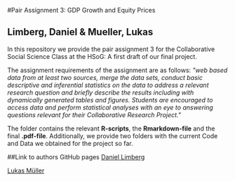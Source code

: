 #Pair Assignment 3: GDP Growth and Equity Prices
## **Limberg, Daniel & Mueller, Lukas**

In this repository we provide the pair assignment 3 for the Collaborative Social Science Class at the HSoG: A first draft of our final project. 

The assignment requirements of the assignment are as follows: *"web based data from at least two sources, merge the data sets, conduct basic descriptive and inferential statistics on the data to address a relevant research question and briefly describe the results including with dynamically generated tables and figures. Students are encouraged to access data and perform statistical analyses with an eye to answering questions relevant for their Collaborative Research Project."*

The folder contains the relevant **R-scripts**, the **Rmarkdown-file** and the final **.pdf-file**. Additionally, we provide two folders with the current Code and Data we obtained for the project so far.

##Link to authors GitHub pages
[Daniel Limberg](https://github.com/DanielLimberg)

[Lukas Müller](https://github.com/LukasMueller89)